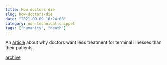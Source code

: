 ```yaml
---
title: How doctors die
slug: how-doctors-die
date: "2021-09-09 10:24:08"
category: non-technical.snippet
tags: ["humanity", "death"]
---
```


An [article](https://archive.cancerworld.net/featured/how-doctors-die/) about
why doctors want less treatment for terminal illnesses than their patients.

[archive](https://web.archive.org/web/20210909082612/https://archive.cancerworld.net/featured/how-doctors-die/)
